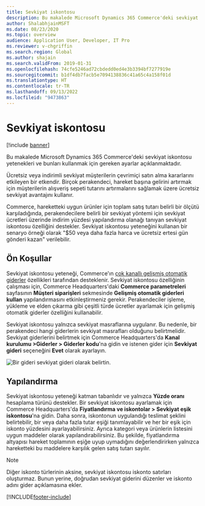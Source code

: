 ```yaml
---
title: Sevkiyat iskontosu
description: Bu makalede Microsoft Dynamics 365 Commerce'deki sevkiyat iskontosu yetenekleri ve bunları kullanmak için gereken ayarlar açıklanmaktadır.
author: ShalabhjainMSFT
ms.date: 08/23/2020
ms.topic: overview
audience: Application User, Developer, IT Pro
ms.reviewer: v-chgriffin
ms.search.region: Global
ms.author: shajain
ms.search.validFrom: 2019-01-31
ms.openlocfilehash: 74cfe5246ad72cbdedd0ed4e3b3394bf7277919e
ms.sourcegitcommit: b1df4db7facb5e7094138836c41a65c4a158f01d
ms.translationtype: HT
ms.contentlocale: tr-TR
ms.lasthandoff: 09/13/2022
ms.locfileid: "9473863"
---
```

# <a name="shipping-discount"></a>Sevkiyat iskontosu

[!include [banner](includes/banner.md)]

Bu makalede Microsoft Dynamics 365 Commerce'deki sevkiyat iskontosu yetenekleri ve bunları kullanmak için gereken ayarlar açıklanmaktadır.

Ücretsiz veya indirimli sevkiyat müşterilerin çevrimiçi satın alma kararlarını etkileyen bir etkendir. Birçok perakendeci, hareket başına gelirini artırmak için müşterilerin alışveriş sepeti tutarını artırmalarını sağlamak üzere ücretsiz sevkiyat avantajını kullanır.

Commerce, hareketteki uygun ürünler için toplam satış tutarı belirli bir ölçütü karşıladığında, perakendecilere belirli bir sevkiyat yöntemi için sevkiyat ücretleri üzerinde indirim yüzdesi yapılandırma olanağı tanıyan sevkiyat iskontosu özelliğini destekler. Sevkiyat iskontosu yeteneğini kullanan bir senaryo örneği olarak "$50 veya daha fazla harca ve ücretsiz ertesi gün gönderi kazan" verilebilir.

## <a name="prerequisites"></a>Ön Koşullar

Sevkiyat iskontosu yeteneği, Commerce'ın [çok kanallı gelişmiş otomatik giderler](/dynamics365/unified-operations/retail/omni-auto-charges) özellikleri tarafından desteklenir. Sevkiyat iskontosu özelliğinin çalışması için, Commerce Headquarters'daki **Commerce parametreleri** sayfasının **Müşteri siparişleri** sekmesinde **Gelişmiş otomatik giderleri kullan** yapılandırmasını etkinleştirmeniz gerekir. Perakendeciler işleme, yükleme ve elden çıkarma gibi çeşitli türde ücretler ayarlamak için gelişmiş otomatik giderler özelliğini kullanabilir.

Sevkiyat iskontosu yalnızca sevkiyat masraflarına uygulanır. Bu nedenle, bir perakendeci hangi giderlerin sevkiyat masrafları olduğunu belirtmelidir. Sevkiyat giderlerini belirtmek için Commerce Headquarters'da **Kanal kurulumu \>Giderler \> Giderler kodu**'na gidin ve istenen gider için **Sevkiyat gideri** seçeneğini **Evet** olarak ayarlayın.

![Bir gideri sevkiyat gideri olarak belirtin.](./media/Specify_shipping_charge.png)

## <a name="configuration"></a>Yapılandırma

Sevkiyat iskontosu yeteneği katman tabanlıdır ve yalnızca **Yüzde oranı** hesaplama türünü destekler. Bir sevkiyat iskontosu ayarlamak için Commerce Headquarters'da **Fiyatlandırma ve iskontolar \> Sevkiyat eşik iskontosu**'na gidin. Daha sonra, iskontonun uygulandığı teslimat şeklini belirtebilir, bir veya daha fazla tutar eşiği tanımlayabilir ve her bir eşik için iskonto yüzdesini ayarlayabilirsiniz. Ayrıca kategori veya ürünlerin listesini uygun maddeler olarak yapılandırabilirsiniz. Bu şekilde, fiyatlandırma altyapısı hareket toplamının eşiğe uyup uymadığını değerlendirirken yalnızca hareketteki bu maddelere karşılık gelen satış tutarı sayılır.

> [!NOTE]
> Diğer iskonto türlerinin aksine, sevkiyat iskontosu iskonto satırları oluşturmaz. Bunun yerine, doğrudan sevkiyat giderini düzenler ve iskonto adını gider açıklamasına ekler.

[!INCLUDE[footer-include](../includes/footer-banner.md)]
